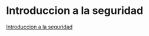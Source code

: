 # Introduccion a la seguridad

[Introduccion a la seguridad](https://awsrestart.vitalsource.com/reader/books/SECURITYINTRO310ES/pageid/3)

